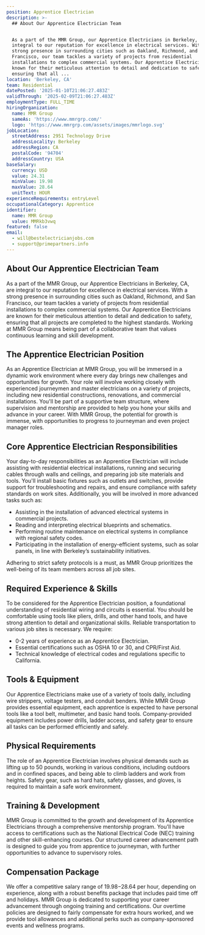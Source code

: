 ```yaml
---
position: Apprentice Electrician
description: >-
  ## About Our Apprentice Electrician Team


  As a part of the MMR Group, our Apprentice Electricians in Berkeley, CA, are
  integral to our reputation for excellence in electrical services. With a
  strong presence in surrounding cities such as Oakland, Richmond, and San
  Francisco, our team tackles a variety of projects from residential
  installations to complex commercial systems. Our Apprentice Electricians are
  known for their meticulous attention to detail and dedication to safety,
  ensuring that all ...
location: 'Berkeley, CA'
team: Residential
datePosted: '2025-01-10T21:06:27.483Z'
validThrough: '2025-02-09T21:06:27.483Z'
employmentType: FULL_TIME
hiringOrganization:
  name: MMR Group
  sameAs: 'https://www.mmrgrp.com/'
  logo: 'https://www.mmrgrp.com/assets/images/mmrlogo.svg'
jobLocation:
  streetAddress: 2951 Technology Drive
  addressLocality: Berkeley
  addressRegion: CA
  postalCode: '94704'
  addressCountry: USA
baseSalary:
  currency: USD
  value: 24.31
  minValue: 19.98
  maxValue: 28.64
  unitText: HOUR
experienceRequirements: entryLevel
occupationalCategory: Apprentice
identifier:
  name: MMR Group
  value: MMRkb3vwq
featured: false
email:
  - will@bestelectricianjobs.com
  - support@primepartners.info
---
```




## About Our Apprentice Electrician Team

As a part of the MMR Group, our Apprentice Electricians in Berkeley, CA, are integral to our reputation for excellence in electrical services. With a strong presence in surrounding cities such as Oakland, Richmond, and San Francisco, our team tackles a variety of projects from residential installations to complex commercial systems. Our Apprentice Electricians are known for their meticulous attention to detail and dedication to safety, ensuring that all projects are completed to the highest standards. Working at MMR Group means being part of a collaborative team that values continuous learning and skill development.

## The Apprentice Electrician Position

As an Apprentice Electrician at MMR Group, you will be immersed in a dynamic work environment where every day brings new challenges and opportunities for growth. Your role will involve working closely with experienced journeymen and master electricians on a variety of projects, including new residential constructions, renovations, and commercial installations. You'll be part of a supportive team structure, where supervision and mentorship are provided to help you hone your skills and advance in your career. With MMR Group, the potential for growth is immense, with opportunities to progress to journeyman and even project manager roles.

## Core Apprentice Electrician Responsibilities

Your day-to-day responsibilities as an Apprentice Electrician will include assisting with residential electrical installations, running and securing cables through walls and ceilings, and preparing job site materials and tools. You'll install basic fixtures such as outlets and switches, provide support for troubleshooting and repairs, and ensure compliance with safety standards on work sites. Additionally, you will be involved in more advanced tasks such as:

- Assisting in the installation of advanced electrical systems in commercial projects.
- Reading and interpreting electrical blueprints and schematics.
- Performing routine maintenance on electrical systems in compliance with regional safety codes.
- Participating in the installation of energy-efficient systems, such as solar panels, in line with Berkeley’s sustainability initiatives.

Adhering to strict safety protocols is a must, as MMR Group prioritizes the well-being of its team members across all job sites.

## Required Experience & Skills

To be considered for the Apprentice Electrician position, a foundational understanding of residential wiring and circuits is essential. You should be comfortable using tools like pliers, drills, and other hand tools, and have strong attention to detail and organizational skills. Reliable transportation to various job sites is necessary. We require:

- 0-2 years of experience as an Apprentice Electrician.
- Essential certifications such as OSHA 10 or 30, and CPR/First Aid.
- Technical knowledge of electrical codes and regulations specific to California.

## Tools & Equipment

Our Apprentice Electricians make use of a variety of tools daily, including wire strippers, voltage testers, and conduit benders. While MMR Group provides essential equipment, each apprentice is expected to have personal tools like a tool belt, multimeter, and basic hand tools. Company-provided equipment includes power drills, ladder access, and safety gear to ensure all tasks can be performed efficiently and safely.

## Physical Requirements

The role of an Apprentice Electrician involves physical demands such as lifting up to 50 pounds, working in various conditions, including outdoors and in confined spaces, and being able to climb ladders and work from heights. Safety gear, such as hard hats, safety glasses, and gloves, is required to maintain a safe work environment.

## Training & Development

MMR Group is committed to the growth and development of its Apprentice Electricians through a comprehensive mentorship program. You'll have access to certifications such as the National Electrical Code (NEC) training and other skill-enhancing courses. Our structured career advancement path is designed to guide you from apprentice to journeyman, with further opportunities to advance to supervisory roles.

## Compensation Package

We offer a competitive salary range of $19.98-$28.64 per hour, depending on experience, along with a robust benefits package that includes paid time off and holidays. MMR Group is dedicated to supporting your career advancement through ongoing training and certifications. Our overtime policies are designed to fairly compensate for extra hours worked, and we provide tool allowances and additional perks such as company-sponsored events and wellness programs.
